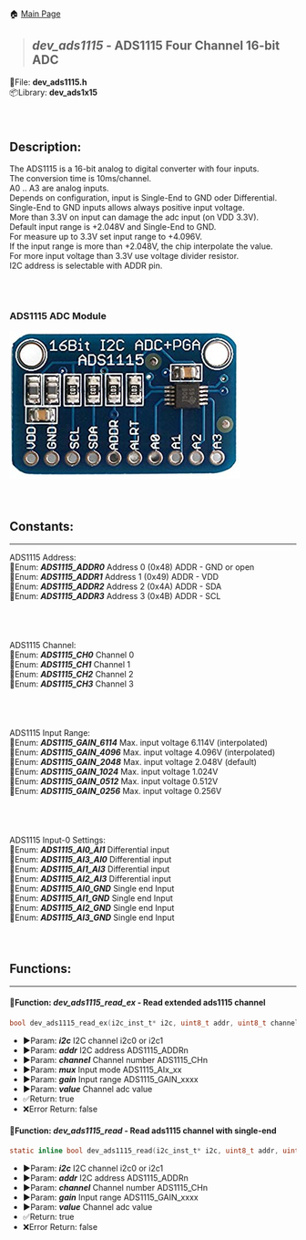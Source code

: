 🏠 [Main Page](../README.md) <br>
>##  ***dev_ads1115*** - ADS1115 Four Channel 16-bit ADC
💾File: **dev_ads1115.h** <br>
📦Library: **dev_ads1x15** <br>
######  <br>
## **Description:** <br>
The ADS1115 is a 16-bit analog to digital converter with four inputs. <br>
The conversion time is 10ms/channel. <br>
A0 .. A3 are analog inputs. <br>
Depends on configuration, input is Single-End to GND oder Differential. <br>
Single-End to GND inputs allows always positive input voltage. <br>
More than 3.3V on input can damage the adc input (on VDD 3.3V). <br>
Default input range is +2.048V and Single-End to GND. <br>
For measure up to 3.3V set input range to +4.096V. <br>
If the input range is more than +2.048V, the chip interpolate the value. <br>
For more input voltage than 3.3V use voltage divider resistor. <br>
I2C address is selectable with ADDR pin. <br>
######  <br>
### ADS1115 ADC Module <br>
![image](images/ads1115.png) <br>
######  <br>
## **Constants:** <br>
--- 
ADS1115 Address: <br>
🔢Enum:  ***ADS1115_ADDR0*** Address 0 (0x48) ADDR - GND or open <br>
🔢Enum:  ***ADS1115_ADDR1*** Address 1 (0x49) ADDR - VDD <br>
🔢Enum:  ***ADS1115_ADDR2*** Address 2 (0x4A) ADDR - SDA <br>
🔢Enum:  ***ADS1115_ADDR3*** Address 3 (0x4B) ADDR - SCL <br>
######  <br>
ADS1115 Channel: <br>
🔢Enum:  ***ADS1115_CH0*** Channel 0 <br>
🔢Enum:  ***ADS1115_CH1*** Channel 1 <br>
🔢Enum:  ***ADS1115_CH2*** Channel 2 <br>
🔢Enum:  ***ADS1115_CH3*** Channel 3 <br>
######  <br>
ADS1115 Input Range: <br>
🔢Enum:  ***ADS1115_GAIN_6114*** Max. input voltage 6.114V (interpolated) <br>
🔢Enum:  ***ADS1115_GAIN_4096*** Max. input voltage 4.096V (interpolated) <br>
🔢Enum:  ***ADS1115_GAIN_2048*** Max. input voltage 2.048V (default) <br>
🔢Enum:  ***ADS1115_GAIN_1024*** Max. input voltage 1.024V <br>
🔢Enum:  ***ADS1115_GAIN_0512*** Max. input voltage 0.512V <br>
🔢Enum:  ***ADS1115_GAIN_0256*** Max. input voltage 0.256V <br>
######  <br>
ADS1115 Input-0 Settings: <br>
🔢Enum:  ***ADS1115_AI0_AI1*** Differential input <br>
🔢Enum:  ***ADS1115_AI3_AI0*** Differential input <br>
🔢Enum:  ***ADS1115_AI1_AI3*** Differential input <br>
🔢Enum:  ***ADS1115_AI2_AI3*** Differential input <br>
🔢Enum:  ***ADS1115_AI0_GND*** Single end Input <br>
🔢Enum:  ***ADS1115_AI1_GND*** Single end Input <br>
🔢Enum:  ***ADS1115_AI2_GND*** Single end Input <br>
🔢Enum:  ***ADS1115_AI3_GND*** Single end Input <br>
######  <br>
## **Functions:** <br>
--- 
#### 💠Function:  ***dev_ads1115_read_ex*** - Read extended ads1115 channel
```c 
bool dev_ads1115_read_ex(i2c_inst_t* i2c, uint8_t addr, uint8_t channel, uint8_t mux, uint8_t gain, double *value)
```
- ▶️Param:  ***i2c*** I2C channel i2c0 or i2c1 <br>
- ▶️Param:  ***addr*** I2C address ADS1115_ADDRn <br>
- ▶️Param:  ***channel*** Channel number ADS1115_CHn <br>
- ▶️Param:  ***mux*** Input mode ADS1115_AIx_xx <br>
- ▶️Param:  ***gain*** Input range ADS1115_GAIN_xxxx <br>
- ▶️Param:  ***value*** Channel adc value <br>
- ✅Return: true <br>
- ❌Error Return: false <br>

#### 💠Function:  ***dev_ads1115_read*** - Read ads1115 channel with single-end
```c 
static inline bool dev_ads1115_read(i2c_inst_t* i2c, uint8_t addr, uint8_t channel, uint8_t gain, double *value)
```
- ▶️Param:  ***i2c*** I2C channel i2c0 or i2c1 <br>
- ▶️Param:  ***addr*** I2C address ADS1115_ADDRn <br>
- ▶️Param:  ***channel*** Channel number ADS1115_CHn <br>
- ▶️Param:  ***gain*** Input range ADS1115_GAIN_xxxx <br>
- ▶️Param:  ***value*** Channel adc value <br>
- ✅Return: true <br>
- ❌Error Return: false <br>


